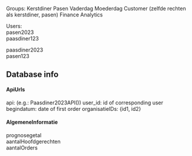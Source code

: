 Groups:
Kerstdiner
Pasen
Vaderdag
Moederdag
Customer (zelfde rechten als kerstdiner, pasen)
Finance
Analytics


Users: <br>
pasen2023 <br>
paasdiner123

paasdiner2023 <br>
pasen123 <br>
## Database info
#### ApiUrls
api: <className> (e.g.: Paasdiner2023API())
user_id: id of corresponding user
begindatum: date of first order
organisatieIDs: {id1, id2}

#### AlgemeneInformatie
prognosegetal <br>
aantalHoofdgerechten <br>
aantalOrders
